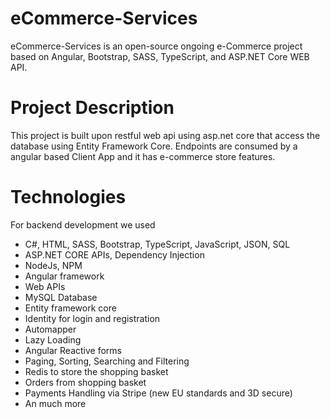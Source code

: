 # eCommerce-Services
  eCommerce-Services is an open-source ongoing e-Commerce project based on Angular, Bootstrap, SASS, TypeScript, and ASP.NET Core WEB API.

# Project Description
  This project is built upon restful web api using asp.net core that access the database using Entity Framework Core. 
  Endpoints are consumed by a angular based Client App and it has e-commerce store features.
    
  # Technologies
  For backend development we used 
  * C#, HTML, SASS, Bootstrap, TypeScript, JavaScript, JSON, SQL
  * ASP.NET CORE APIs, Dependency Injection 
  * NodeJs, NPM
  * Angular framework
  * Web APIs
  * MySQL Database
  * Entity framework core
  * Identity for login and registration
  * Automapper
  * Lazy Loading
  * Angular Reactive forms
  * Paging, Sorting, Searching and Filtering
  * Redis to store the shopping basket
  * Orders from shopping basket
  * Payments Handling via Stripe (new EU standards and 3D secure)
  * An much more
